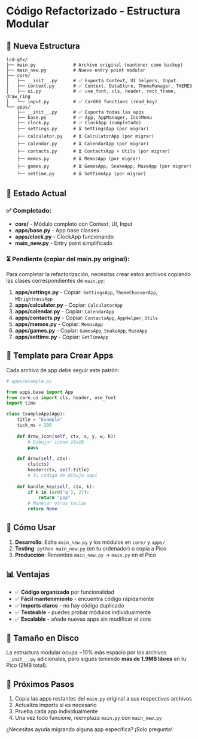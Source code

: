 # Código Refactorizado - Estructura Modular

## 📁 Nueva Estructura

```
lcd-gfx/
├── main.py              # Archivo original (mantener como backup)
├── main_new.py          # Nuevo entry point modular
├── core/
│   ├── __init__.py      # ✅ Exporta Context, UI helpers, Input
│   ├── context.py       # ✅ Context, DataStore, ThemeManager, THEMES
│   ├── ui.py            # ✅ use_font, cls, header, rect_frame, draw_ring
│   └── input.py         # ✅ CardKB functions (read_key)
└── apps/
    ├── __init__.py      # ✅ Exporta todas las apps
    ├── base.py          # ✅ App, AppManager, IconMenu
    ├── clock.py         # ✅ ClockApp (completado)
    ├── settings.py      # ⏳ SettingsApp (por migrar)
    ├── calculator.py    # ⏳ CalculatorApp (por migrar)
    ├── calendar.py      # ⏳ CalendarApp (por migrar)
    ├── contacts.py      # ⏳ ContactsApp + Utils (por migrar)
    ├── memos.py         # ⏳ MemosApp (por migrar)
    ├── games.py         # ⏳ GamesApp, SnakeApp, MazeApp (por migrar)
    └── settime.py       # ⏳ SetTimeApp (por migrar)
```

## 🎯 Estado Actual

### ✅ Completado:
- **core/** - Módulo completo con Context, UI, Input
- **apps/base.py** - App base classes
- **apps/clock.py** - ClockApp funcionando
- **main_new.py** - Entry point simplificado

### ⏳ Pendiente (copiar del main.py original):
Para completar la refactorización, necesitas crear estos archivos copiando las clases correspondientes de `main.py`:

1. **apps/settings.py** - Copiar: `SettingsApp`, `ThemeChooserApp`, `WBrightnessApp`
2. **apps/calculator.py** - Copiar: `CalculatorApp`
3. **apps/calendar.py** - Copiar: `CalendarApp`
4. **apps/contacts.py** - Copiar: `ContactsApp`, `AppHelper`, `Utils`
5. **apps/memos.py** - Copiar: `MemosApp`
6. **apps/games.py** - Copiar: `GamesApp`, `SnakeApp`, `MazeApp`
7. **apps/settime.py** - Copiar: `SetTimeApp`

## 📝 Template para Crear Apps

Cada archivo de app debe seguir este patrón:

```python
# apps/example.py

from apps.base import App
from core.ui import cls, header, use_font
import time

class ExampleApp(App):
    title = "Example"
    tick_ms = 200
    
    def draw_icon(self, ctx, x, y, w, h):
        # Dibujar icono 16x16
        pass
    
    def draw(self, ctx):
        cls(ctx)
        header(ctx, self.title)
        # Tu código de dibujo aquí
    
    def handle_key(self, ctx, k):
        if k in (ord('q'), 27):
            return "pop"
        # Manejar otras teclas
        return None
```

## 🚀 Cómo Usar

1. **Desarrollo**: Edita `main_new.py` y los módulos en `core/` y `apps/`
2. **Testing**: `python main_new.py` (en tu ordenador) o copia a Pico
3. **Producción**: Renombra `main_new.py` → `main.py` en el Pico

## 📊 Ventajas

- ✅ **Código organizado** por funcionalidad
- ✅ **Fácil mantenimiento** - encuentra código rápidamente
- ✅ **Imports claros** - no hay código duplicado
- ✅ **Testeable** - puedes probar módulos individualmente
- ✅ **Escalable** - añade nuevas apps sin modificar el core

## 💾 Tamaño en Disco

La estructura modular ocupa ~10% más espacio por los archivos `__init__.py` adicionales, pero sigues teniendo **más de 1.9MB libres** en tu Pico (2MB total).

## 🔄 Próximos Pasos

1. Copia las apps restantes del `main.py` original a sus respectivos archivos
2. Actualiza imports si es necesario
3. Prueba cada app individualmente
4. Una vez todo funcione, reemplaza `main.py` con `main_new.py`

¿Necesitas ayuda migrando alguna app específica? ¡Solo pregunta!

